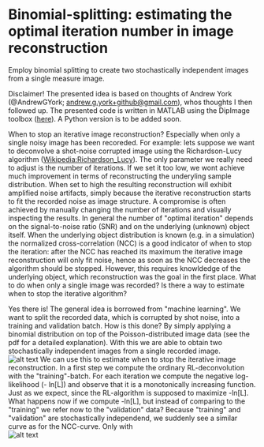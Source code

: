 # Binomial-splitting: estimating the optimal iteration number in image reconstruction
Employ binomial splitting to create two stochastically independent images from a single measure image.

Disclaimer!
The presented idea is based on thoughts of Andrew York (@AndrewGYork; andrew.g.york+github@gmail.com), whos thoughts I then followed up. The presented code is written in MATLAB using the DipImage toolbox ([here](https://diplib.org/)). A Python version is to be added soon.

When to stop an iterative image reconstruction? Especially when only a single noisy image has been recoreded.
For example: lets suppose we want to deconvolve a shot-noise corrupted image using the Richardson-Lucy algorithm ([Wikipedia:Richardson_Lucy](https://en.wikipedia.org/wiki/Richardson%E2%80%93Lucy_deconvolution)). The only parameter we really need to adjust is the number of iterations. If we set it too low, we wont achieve much improvement in terms of reconstructing the underyling sample distribution. When set to high the resulting reconstruction will exhibit amplified noise artifacts, simply because the iterative reconstruction starts to fit the recorded noise as image structure. A compromise is often achieved by manually changing  the number of iterations and visually inspecting the results. 
In general the number of "optimal iteration" depends on the signal-to-noise ratio (SNR) and on the underlying (unknown) object itself. When the underlying object distribution is known (e.g. in a simulation) the normalized cross-correlation (NCC) is a good indicator of when to stop the iteration: after the NCC has reached its maximum the iterative image reconstruction will only fit noise, hence as soon as the NCC decreases the algorithm should be stopped. However, this requires knowldedge of the underlying object, which reconstruction was the goal in the first place.  What to do when only a single image was recorded? Is there a way to estimate when to stop the iterative algorithm?

Yes there is! The general idea is borrowed from "machine learning". We want to split the recorded data, which is corrupted by shot noise, into a training and validation batch. How is this done? By simply applying a binomial distribution on top of the Poisson-distributed image data (see the pdf for a detailed explanation). With this we are able to obtain two stochastically independent images from a single recorded image.  
![alt text](https://github.com/beckerjn92/Binomial-splitting/blob/main/Fig1.PNG)
We can use this to estimate when to stop the iterative image reconstruction. In a first step we compute the ordinary RL-deconvolution with the "training"-batch. For each iteration we compute the negative log-likelihood (- ln[L]) and observe that it is a monotonically increasing function. Just as we expect, since the RL-algorithm is supposed to maximize -ln[L]. What happens now if we compute -ln[L], but instead of comparing to the "training" we refer now to the "validation" data? Because "training" and "validation" are stochastically independend, we suddenly see a similar curve as for the NCC-curve. Only with  
![alt text](https://github.com/beckerjn92/Binomial-splitting/blob/main/Fig2.PNG)
